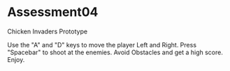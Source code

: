 # Assessment04
 Chicken Invaders Prototype

Use the "A" and "D" keys to move the player Left and Right. Press "Spacebar" to shoot at the enemies. Avoid Obstacles and get a high score. Enjoy.
